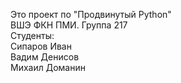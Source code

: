 Это проект по "Продвинутый Python"\
ВШЭ ФКН ПМИ. Группа 217\
Студенты:\
Сипаров Иван\
Вадим Денисов\
Михаил Доманин